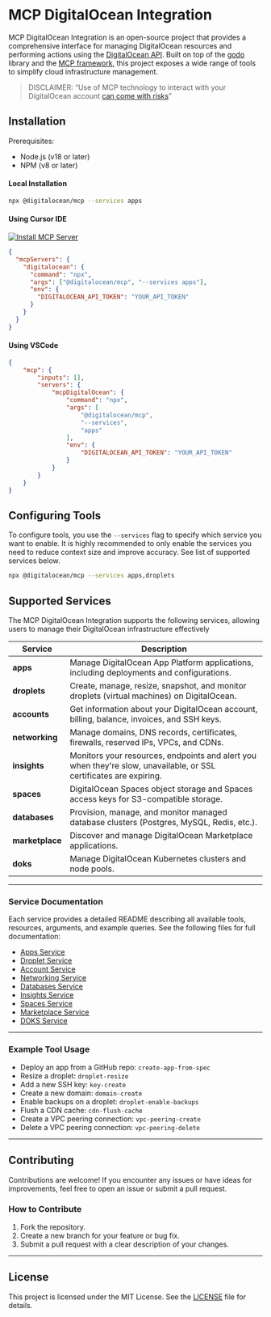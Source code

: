 # MCP DigitalOcean Integration

MCP DigitalOcean Integration is an open-source project that provides a comprehensive interface for managing DigitalOcean resources and performing actions using the [DigitalOcean API](https://docs.digitalocean.com/reference/api/). Built on top of the [godo](https://github.com/digitalocean/godo) library and the [MCP framework](https://github.com/mark3labs/mcp-go), this project exposes a wide range of tools to simplify cloud infrastructure management.

> DISCLAIMER: “Use of MCP technology to interact with your DigitalOcean account [can come with risks](https://www.wiz.io/blog/mcp-security-research-briefing)”

## Installation

Prerequisites:

- Node.js (v18 or later)
- NPM (v8 or later)

#### Local Installation

```bash
npx @digitalocean/mcp --services apps 
```

#### Using Cursor IDE

[![Install MCP Server](https://cursor.com/deeplink/mcp-install-dark.svg)](cursor://anysphere.cursor-deeplink/mcp/install?name=digitalocean&config=eyJjb21tYW5kIjoibnB4IEBkaWdpdGFsb2NlYW4vbWNwIC0tc2VydmljZXMgYXBwcyIsImVudiI6eyJESUdJVEFMT0NFQU5fQVBJX1RPS0VOIjoiWU9VUl9ET19UT0tFTiJ9fQ%3D%3D)

```json
{
  "mcpServers": {
    "digitalocean": {
      "command": "npx",
      "args": ["@digitalocean/mcp", "--services apps"],
      "env": {
        "DIGITALOCEAN_API_TOKEN": "YOUR_API_TOKEN"
      }
    }
  }
}
```

#### Using VSCode
```json
{
    "mcp": {
        "inputs": [],
        "servers": {
            "mcpDigitalOcean": {
                "command": "npx",
                "args": [
                    "@digitalocean/mcp",
                    "--services",
                    "apps"
                ],
                "env": {
                    "DIGITALOCEAN_API_TOKEN": "YOUR_API_TOKEN"
                }
            }
        }
    }
}
```

## Configuring Tools

To configure tools, you use the `--services` flag to specify which service you want to enable. It is highly recommended to only
enable the services you need to reduce context size and improve accuracy. See list of supported services below.

```bash
npx @digitalocean/mcp --services apps,droplets
```

## Supported Services

The MCP DigitalOcean Integration supports the following services, allowing users to manage their DigitalOcean infrastructure effectively

| **Service**     | **Description**                                                                                                    |
|-----------------|--------------------------------------------------------------------------------------------------------------------|
| **apps**        | Manage DigitalOcean App Platform applications, including deployments and configurations.                           |
| **droplets**    | Create, manage, resize, snapshot, and monitor droplets (virtual machines) on DigitalOcean.                         |
| **accounts**    | Get information about your DigitalOcean account, billing, balance, invoices, and SSH keys.                         |
| **networking**  | Manage domains, DNS records, certificates, firewalls, reserved IPs, VPCs, and CDNs.                                |
| **insights**    | Monitors your resources, endpoints and alert you when they're slow, unavailable, or SSL certificates are expiring. |
| **spaces**      | DigitalOcean Spaces object storage and Spaces access keys for S3-compatible storage.                               |
| **databases**   | Provision, manage, and monitor managed database clusters (Postgres, MySQL, Redis, etc.).                           |
| **marketplace** | Discover and manage DigitalOcean Marketplace applications.                                                         |
| **doks**        | Manage DigitalOcean Kubernetes clusters and node pools.                                                            |                                                   |
---
### Service Documentation

Each service provides a detailed README describing all available tools, resources, arguments, and example queries.
See the following files for full documentation:

- [Apps Service](./internal/apps/README.md)
- [Droplet Service](./internal/droplet/README.md)
- [Account Service](./internal/account/README.md)
- [Networking Service](./internal/networking/README.md)
- [Databases Service](./internal/dbaas/README.md)
- [Insights Service](./internal/insights/README.md)
- [Spaces Service](./internal/spaces/README.md)
- [Marketplace Service](./internal/marketplace/README.md)
- [DOKS Service](./internal/doks/README.md)

---

### Example Tool Usage

- Deploy an app from a GitHub repo: `create-app-from-spec`
- Resize a droplet: `droplet-resize`
- Add a new SSH key: `key-create`
- Create a new domain: `domain-create`
- Enable backups on a droplet: `droplet-enable-backups`
- Flush a CDN cache: `cdn-flush-cache`
- Create a VPC peering connection: `vpc-peering-create`
- Delete a VPC peering connection: `vpc-peering-delete`

---

## Contributing

Contributions are welcome! If you encounter any issues or have ideas for improvements, feel free to open an issue or submit a pull request.

### How to Contribute
1. Fork the repository.
2. Create a new branch for your feature or bug fix.
3. Submit a pull request with a clear description of your changes.

---

## License

This project is licensed under the MIT License. See the [LICENSE](LICENSE) file for details.
